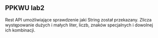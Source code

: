 **PPKWU lab2**
----
 Rest API umożliwiające sprawdzenie jaki String został przekazany.
 Zlicza występowanie dużych i małych liter, liczb, znaków specjalnych i dowolnej ich kombinacji.
